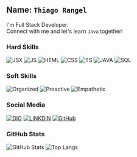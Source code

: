 ## Name: `Thiago Rangel`

I'm Full Stack Developer. </br>
Connect with me and let's learn `Java` together!

### Hard Skills
![JSX](https://img.shields.io/badge/React-pink)
![JS](https://img.shields.io/badge/JavaScript-yellow)
![HTML](https://img.shields.io/badge/HTML-red)
![CSS](https://img.shields.io/badge/CSS-blue)
![TS](https://img.shields.io/badge/TypeScript-darkblue)
![JAVA](https://img.shields.io/badge/Java-gray)
![SQL](https://img.shields.io/badge/SQL-orange)

### Soft Skills
![Organized](https://img.shields.io/badge/Organized-red)
![Proactive](https://img.shields.io/badge/Proactive-green)
![Empathetic](https://img.shields.io/badge/Empathetic-blue)

### Social Media
[![DIO](https://img.shields.io/badge/DIO/PERFIL-purple)](https://web.dio.me/users/info_tec_campos)
[![LINKDIN](https://img.shields.io/badge/Linkdin-blue)](https://www.linkedin.com/in/thiagodrangel/)
[![GitHub](https://img.shields.io/badge/GitHub-black)](https://github.com/ThiagoDRangel)

### GitHub Stats
![GitHub Stats](https://github-readme-stats.vercel.app/api?username=ThiagoDRangel&theme=transparent&bg_color=013&border_color=30A3DC&show_icons=true&icon_color=30A3DC&title_color=E94D5F&text_color=FFF)
![Top Langs](https://github-readme-stats-git-masterrstaa-rickstaa.vercel.app/api/top-langs/?username=ThiagoDRangel&layout=compact&bg_color=013&border_color=30A3DC&title_color=E94D5F&text_color=FFF)
